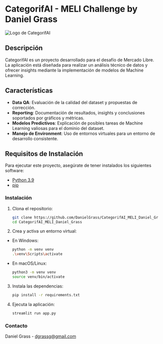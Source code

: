 # CategorifAI - MELI Challenge by Daniel Grass

![Logo de CategorifAI](https://http2.mlstatic.com/frontend-assets/ml-web-navigation/ui-navigation/6.6.73/mercadolibre/logo_large_25years@2x.png?width=300)

## Descripción

CategorifAI es un proyecto desarrollado para el desafío de Mercado Libre. La aplicación está diseñada para realizar un análisis técnico de datos y ofrecer insights mediante la implementación de modelos de Machine Learning.

## Características

- **Data QA**: Evaluación de la calidad del dataset y propuestas de corrección.
- **Reporting**: Documentación de resultados, insights y conclusiones soportados por gráficos y métricas.
- **Modelos Predictivos**: Explicación de posibles tareas de Machine Learning valiosas para el dominio del dataset.
- **Manejo de Environment**: Uso de entornos virtuales para un entorno de desarrollo consistente.

## Requisitos de Instalación

Para ejecutar este proyecto, asegúrate de tener instalados los siguientes software:

- [Python 3.9](https://www.python.org/downloads/)
- [pip](https://pip.pypa.io/en/stable/installation/)

### Instalación

1. Clona el repositorio:

   ```bash
   git clone https://github.com/DanielGrass/CategorifAI_MELI_Daniel_Grass.git
   cd CategorifAI_MELI_Daniel_Grass

2. Crea y activa un entorno virtual:

- En Windows:

    ```bash
    python -m venv venv
    .\venv\Scripts\activate

- En macOS/Linux:

    ```bash    
    python3 -m venv venv
    source venv/bin/activate

3. Instala las dependencias:
    ```bash    
    pip install -r requirements.txt

4. Ejecuta la aplicación:
    ```bash    
    streamlit run app.py

### Contacto
Daniel Grass - dgrassg@gmail.com

